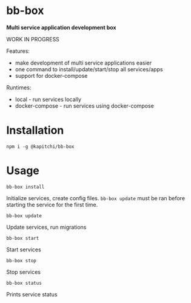 # bb-box

__Multi service application development box__

WORK IN PROGRESS

Features:

* make development of multi service applications easier
* one command to install/update/start/stop all services/apps
* support for docker-compose

Runtimes:

* local - run services locally
* docker-compose - run services using docker-compose

# Installation

```
npm i -g @kapitchi/bb-box
```

# Usage

```
bb-box install
```

Initialize services, create config files.
`bb-box update` must be ran before starting the service for the first time.

```
bb-box update
```

Update services, run migrations

```
bb-box start
```

Start services

```
bb-box stop
```

Stop services

```
bb-box status
```

Prints service status
